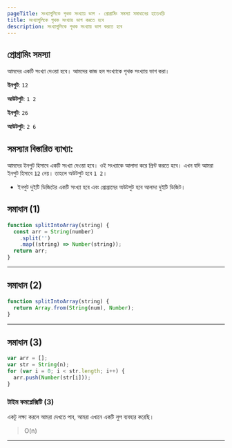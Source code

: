 ```yaml
---
pageTitle: সংখ্যাগুলিকে পৃথক সংখ্যায় ভাগ - প্রোগ্রামিং সমস্যা সমাধানের হাতেখড়ি
title: সংখ্যাগুলিকে পৃথক সংখ্যায় ভাগ করতে হবে
description: সংখ্যাগুলিকে পৃথক সংখ্যায় ভাগ করতে হবে
---
```


## প্রোগ্রামিং সমস্যা

আমদের একটি সংখ্যা দেওয়া হবে। আমদের কাজ হল সংখ্যাকে পৃথক সংখ্যায় ভাগ করা।

**ইনপুট**: `12`

**আউটপুট**: `1 2`

**ইনপুট**: `26`

**আউটপুট**: `2 6`

## সমস্যার বিস্তারিত ব্যাখ্যা:

আমদের ইনপুট হিসাবে একটি সংখ্যা দেওয়া হবে। ওই সংখ্যাকে আলাদা করে প্রিন্ট করতে হবে। এখন যদি আমরা ইনপুট হিসাবে `12` নেয়। তাহলে অউটপুট হবে `1 2`।

- ইনপুট দুইটি ডিজিটের একটি সংখ্যা হবে এবং প্রোগ্রামের অউটপুট হবে আলাদা দুইটি ডিজিট।

## সমাধান (1)

```js
function splitIntoArray(string) {
  const arr = String(number)
    .split('')
    .map((string) => Number(string));
  return arr;
}
```

---

## সমাধান (2)

```js
function splitIntoArray(string) {
  return Array.from(String(num), Number);
}
```

---

## সমাধান (3)

```js
var arr = [];
var str = String(n);
for (var i = 0; i < str.length; i++) {
  arr.push(Number(str[i]));
}
```

### টাইম কমপ্লেক্সিটি (3)

একটু লক্ষ্য করলে আমরা দেখতে পাব, আমরা এখানে একটি লুপ ব্যবহার করেছি।

> O(n)

---
